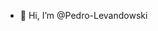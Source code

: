 - 👋 Hi, I’m @Pedro-Levandowski

<!---
Pedro-Levandowski/Pedro-Levandowski is a ✨ special ✨ repository because its `README.md` (this file) appears on your GitHub profile.
You can click the Preview link to take a look at your changes.
--->
